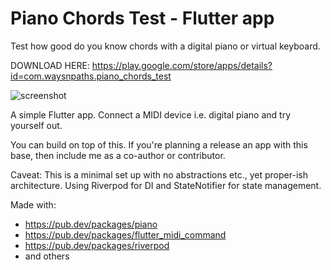 # Piano Chords Test - Flutter app

Test how good do you know chords with a digital piano or virtual keyboard.

DOWNLOAD HERE: https://play.google.com/store/apps/details?id=com.waysnpaths.piano_chords_test

![screenshot](https://user-images.githubusercontent.com/5365174/166489692-868c781c-13c4-4915-9db5-fdce39be06e0.jpeg)

A simple Flutter app. Connect a MIDI device i.e. digital piano and try yourself out.

You can build on top of this. If you're planning a release an app with this base, then include me as a co-author or contributor. 

Caveat: This is a minimal set up with no abstractions etc., yet proper-ish architecture. Using Riverpod for DI and StateNotifier for state management.

Made with: 
* https://pub.dev/packages/piano
* https://pub.dev/packages/flutter_midi_command
* https://pub.dev/packages/riverpod
* and others
